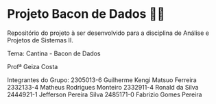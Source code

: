 # Projeto Bacon de Dados 🍔🧃

Repositório do projeto à ser desenvolvido para a disciplina de Análise e Projetos de Sistemas II.

Tema: Cantina - Bacon de Dados

Profª Geiza Costa

Integrantes do Grupo:
2305013-6 Guilherme Kengi Matsuo Ferreira
2332133-4 Matheus Rodrigues Monteiro
2332911-4 Ronald da Silva
2444921-1 Jefferson Pereira Silva
2485171-0 Fabrizio Gomes Pereira